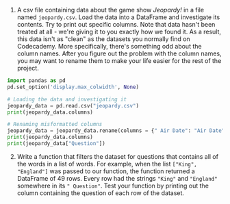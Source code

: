 1. A csv file containing data about the game show _Jeopardy!_ in a file named `jeopardy.csv`. 
Load the data into a DataFrame and investigate its contents. Try to print out specific columns.
Note that data hasn't been treated at all - we're giving it to you exactly how we found it. 
As a result, this data isn't as "clean" as the datasets you normally find on Codecademy. 
More specifically, there's something odd about the column names. 
After you figure out the problem with the column names, you may want to rename them to make your life easier for the rest of the project.
``` python  
import pandas as pd
pd.set_option('display.max_colwidth', None)

# Loading the data and investigating it
jeopardy_data = pd.read.csv("jeopardy.csv")
print(jeopardy_data.columns)

# Renaming misformatted columns
jeopardy_data = jeopardy_data.rename(columns = {" Air Date": "Air Date", " Round" : "Round", " Category": "Category", " Value": "Value", " Question":"Question", " Answer": "Answer"})
print(jeopardy_data.columns)
print(jeopardy_data["Question"])
```
2. Write a function that filters the dataset for questions that contains all of the words in a list of words. 
For example, when the list `["King", "England"]` was passed to our function, the function returned a DataFrame of 49 rows. 
Every row had the strings `"King"` and `"England"` somewhere in its `" Question"`.
Test your function by printing out the column containing the question of each row of the dataset.

